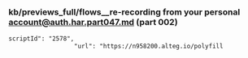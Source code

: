 ### kb/previews_full/flows__re-recording from your personal account@auth.har.part047.md (part 002)

```md
scriptId": "2578",
                  "url": "https://n958200.alteg.io/polyfill
```

```
